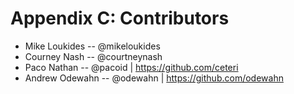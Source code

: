 # Appendix C: Contributors

* Mike Loukides -- @mikeloukides
* Courney Nash -- @courtneynash
* Paco Nathan -- @pacoid | https://github.com/ceteri
* Andrew Odewahn -- @odewahn | https://github.com/odewahn

